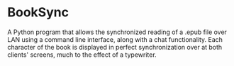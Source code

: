 # BookSync
A Python program that allows the synchronized reading of a .epub file over LAN using a command line interface, along with a chat functionality. Each character of the book is displayed in perfect synchronization over at both clients' screens, much to the effect of a typewriter.


